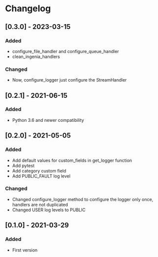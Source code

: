 # Changelog

## [0.3.0] - 2023-03-15
### Added
- configure_file_handler and configure_queue_handler
- clean_ingenia_handlers

### Changed
- Now, configure_logger just configure the StreamHandler

## [0.2.1] - 2021-06-15
### Added
- Python 3.6 and newer compatibility

## [0.2.0] - 2021-05-05
### Added
- Add default values for custom_fields in get_logger function
- Add pytest
- Add category custom field
- Add PUBLIC_FAULT log level

### Changed
- Changed configure_logger method to configure the logger only once, handlers are not duplicated
- Changed USER log levels to PUBLIC

## [0.1.0] - 2021-03-29
### Added
- First version
